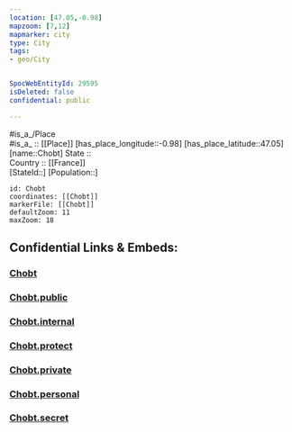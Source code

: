```yaml
---
location: [47.05,-0.98] 
mapzoom: [7,12] 
mapmarker: city 
type: City
tags:
- geo/City


SpocWebEntityId: 29595
isDeleted: false
confidential: public

---
```

#is_a_/Place  
#is_a_ :: [[Place]] 
[has_place_longitude::-0.98] 
[has_place_latitude::47.05] 
[name::Chobt] 
State ::  
Country :: [[France]]  
[StateId::] 
[Population::] 



```leaflet
id: Chobt
coordinates: [[Chobt]] 
markerFile: [[Chobt]] 
defaultZoom: 11 
maxZoom: 18
```


## Confidential Links & Embeds: 

### [Chobt](/_Standards/Earth/Continent/Europe/Europe~West/France/regions~France/Pays_de_la_Loire/departments~Pays_de_la_Loire/Maine-et-Loire/communes~Maine-et-Loire/Cholet/cities~Cholet/Chobt.md) 

### [Chobt.public](/_public/Earth/Continent/Europe/Europe~West/France/regions~France/Pays_de_la_Loire/departments~Pays_de_la_Loire/Maine-et-Loire/communes~Maine-et-Loire/Cholet/cities~Cholet/Chobt.public.md) 

### [Chobt.internal](/_internal/Earth/Continent/Europe/Europe~West/France/regions~France/Pays_de_la_Loire/departments~Pays_de_la_Loire/Maine-et-Loire/communes~Maine-et-Loire/Cholet/cities~Cholet/Chobt.internal.md) 

### [Chobt.protect](/_protect/Earth/Continent/Europe/Europe~West/France/regions~France/Pays_de_la_Loire/departments~Pays_de_la_Loire/Maine-et-Loire/communes~Maine-et-Loire/Cholet/cities~Cholet/Chobt.protect.md) 

### [Chobt.private](/_private/Earth/Continent/Europe/Europe~West/France/regions~France/Pays_de_la_Loire/departments~Pays_de_la_Loire/Maine-et-Loire/communes~Maine-et-Loire/Cholet/cities~Cholet/Chobt.private.md) 

### [Chobt.personal](/_personal/Earth/Continent/Europe/Europe~West/France/regions~France/Pays_de_la_Loire/departments~Pays_de_la_Loire/Maine-et-Loire/communes~Maine-et-Loire/Cholet/cities~Cholet/Chobt.personal.md) 

### [Chobt.secret](/_secret/Earth/Continent/Europe/Europe~West/France/regions~France/Pays_de_la_Loire/departments~Pays_de_la_Loire/Maine-et-Loire/communes~Maine-et-Loire/Cholet/cities~Cholet/Chobt.secret.md)

